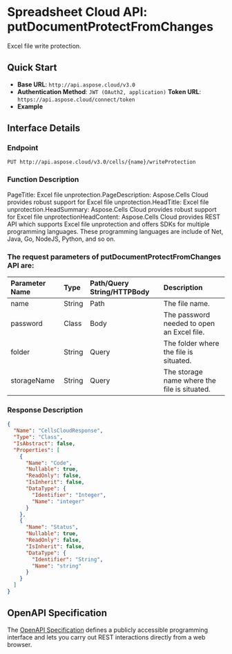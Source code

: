 
# **Spreadsheet Cloud API: putDocumentProtectFromChanges**

Excel file write protection. 


## **Quick Start**

- **Base URL**: `http://api.aspose.cloud/v3.0`
- **Authentication Method**: `JWT (OAuth2, application)`  **Token URL**: `https://api.aspose.cloud/connect/token`
- **Example** 

## **Interface Details**

### **Endpoint** 

```
PUT http://api.aspose.cloud/v3.0/cells/{name}/writeProtection
```
### **Function Description**
PageTitle: Excel file unprotection.PageDescription: Aspose.Cells Cloud provides robust support for Excel file unprotection.HeadTitle: Excel file unprotection.HeadSummary: Aspose.Cells Cloud provides robust support for Excel file unprotectionHeadContent: Aspose.Cells Cloud provides REST API which supports Excel file unprotection and offers SDKs for multiple programming languages. These programming languages are include of Net, Java, Go, NodeJS, Python, and so on.

### The request parameters of **putDocumentProtectFromChanges** API are: 

| Parameter Name | Type | Path/Query String/HTTPBody | Description | 
| :- | :- | :- |:- | 
|name|String|Path|The file name.|
|password|Class|Body|The password needed to open an Excel file.|
|folder|String|Query|The folder where the file is situated.|
|storageName|String|Query|The storage name where the file is situated.|

### **Response Description**
```json
{
  "Name": "CellsCloudResponse",
  "Type": "Class",
  "IsAbstract": false,
  "Properties": [
    {
      "Name": "Code",
      "Nullable": true,
      "ReadOnly": false,
      "IsInherit": false,
      "DataType": {
        "Identifier": "Integer",
        "Name": "integer"
      }
    },
    {
      "Name": "Status",
      "Nullable": true,
      "ReadOnly": false,
      "IsInherit": false,
      "DataType": {
        "Identifier": "String",
        "Name": "string"
      }
    }
  ]
}
```


## OpenAPI Specification

The [OpenAPI Specification](https://reference.aspose.cloud/cells/#/ProtectionController/PutDocumentProtectFromChanges) defines a publicly accessible programming interface and lets you carry out REST interactions directly from a web browser.
